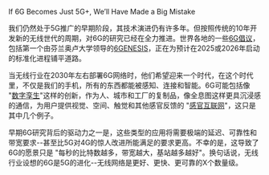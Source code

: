 If 6G Becomes Just 5G+, We’ll Have Made a Big Mistake

我们仍然处于5G推广的早期阶段，其技术演进仍有许多年。但按照传统的10年开发新的无线世代的周期，对6G的研究已经在全力推进。世界各地的一些[6G倡议](https://spectrum.ieee.org/6g-geopolitics)，包括第一个由芬兰奥卢大学领导的[6GENESIS](https://www.oulu.fi/6gflagship/)，正在为预计在2025或2026年启动的标准化进程铺平道路。

当无线行业在2030年左右部署6G网络时，他们希望迎来一个时代，在这个时代里，不仅是我们的手机，所有的东西都能被感知、连接和智能。6G可能包括像 "[数字孪生](https://www.ibm.com/topics/what-is-a-digital-twin)"这样的创新，作为人、城市和工厂的复制品，像全息图这样更具沉浸感的通信，为用户提供视觉、空间、触觉和其他感官反馈的 "[感官互联网](https://www.ericsson.com/en/reports-and-papers/consumerlab/reports/10-hot-consumer-trends-2030)"，这只是其中几个例子。

早期6G研究背后的驱动力之一是，这些类型的应用将需要极端的延迟、可靠性和带宽要求--甚至比5G对4G的惊人改进所能满足的要求更高。不幸的是，这导致了6G的愿景只是 "每秒的比特数越多，带宽越大，基站越多越好"。换句话说，无线行业设想的6G是5G的进化--无线网络是更好、更快、更可靠的X个数量级。

